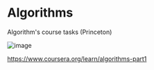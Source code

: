# Algorithms
Algorithm's course tasks (Princeton)




![image](https://user-images.githubusercontent.com/78164285/228068924-0b09555e-f47a-4ae5-8e7d-7ec4ddb2cd2b.png)


https://www.coursera.org/learn/algorithms-part1
